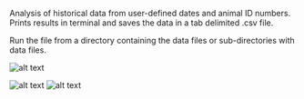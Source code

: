 Analysis of historical data from user-defined dates and animal ID numbers. Prints results in terminal and saves the data in  a tab delimited .csv file. 

Run the file from a directory containing the data files or sub-directories with data files.

![alt text](https://github.com/sronilsson/rCPT/blob/master/Analysis%20program%20-%20historical%20data/demo.gif)

![alt text](https://github.com/sronilsson/rCPT/blob/master/Analysis%20program%20-%20historical%20data/Screenshot1.png)
![alt text](https://github.com/sronilsson/rCPT/blob/master/Analysis%20program%20-%20historical%20data/Screenshot2.png)


